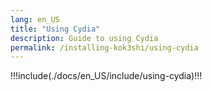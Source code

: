 ```yaml
---
lang: en_US
title: "Using Cydia"
description: Guide to using Cydia
permalink: /installing-kok3shi/using-cydia
---
```


!!!include(./docs/en_US/include/using-cydia)!!!